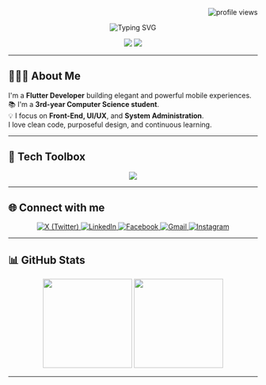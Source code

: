 <p align="right">
  <img src="https://komarev.com/ghpvc/?username=asvpxvivien&label=Profile%20views&color=0e75b6&style=plastic" alt="profile views" />
</p>

<div align="center">
  <img src="https://readme-typing-svg.demolab.com?font=Fira+Code&size=24&pause=1000&center=true&vCenter=true&width=480&lines=Hi+%F0%9F%91%8B+I'm+Vivien%2C+Flutter+Dev;Passionate+about+clean+code+and;Learning+and+improving+at+time!" alt="Typing SVG" />
</div>


<!-- TAGS -->
<p align="center">
  <img src="https://img.shields.io/badge/Open%20to-Work-%2300C853?style=flat-square" />
  <img src="https://img.shields.io/badge/Mobile-Developer-%2300ACC1?style=flat-square" />
</p>

---

## 👨🏽‍💻 About Me

I'm a **Flutter Developer** building elegant and powerful mobile experiences.  
📚 I'm a **3rd-year Computer Science student**.  
💡 I focus on **Front-End, UI/UX**, and **System Administration**.  
I love clean code, purposeful design, and continuous learning.

---

## 🧰 Tech Toolbox

<p align="center">
  <img src="https://skillicons.dev/icons?i=flutter,dart,androidstudio,canva,html,css,js,mysql,windows,vscode,git" />
</p>


---

## 🌐 Connect with me

<p align="center">
  <a href="https://x.com/TON_ID_X" target="_blank">
    <img src="https://img.shields.io/badge/X-000000?style=for-the-badge&logo=twitter&logoColor=white" alt="X (Twitter)" />
  </a>
  <a href="https://linkedin.com/in/TON_ID_LINKEDIN" target="_blank">
    <img src="https://img.shields.io/badge/LinkedIn-0077B5?style=for-the-badge&logo=linkedin&logoColor=white" alt="LinkedIn" />
  </a>
  <a href="https://facebook.com/TON_ID_FACEBOOK" target="_blank">
    <img src="https://img.shields.io/badge/Facebook-1877F2?style=for-the-badge&logo=facebook&logoColor=white" alt="Facebook" />
  </a>
  <a href="mailto:TON_EMAIL@gmail.com" target="_blank">
    <img src="https://img.shields.io/badge/Gmail-D14836?style=for-the-badge&logo=gmail&logoColor=white" alt="Gmail" />
  </a>
  <a href="https://instagram.com/TON_ID_INSTAGRAM" target="_blank">
    <img src="https://img.shields.io/badge/Instagram-E4405F?style=for-the-badge&logo=instagram&logoColor=white" alt="Instagram" />
  </a>
</p>

---

## 📊 GitHub Stats

<div align="center">
  <img src="https://github-readme-stats.vercel.app/api?username=asvpxvivien&theme=tokyonight&hide_border=true&include_all_commits=true&count_private=true" height="180" />
  <img src="https://github-readme-stats.vercel.app/api/top-langs/?username=asvpxvivien&layout=compact&langs_count=5&theme=tokyonight&hide_border=true" height="180" />
</div>

---

